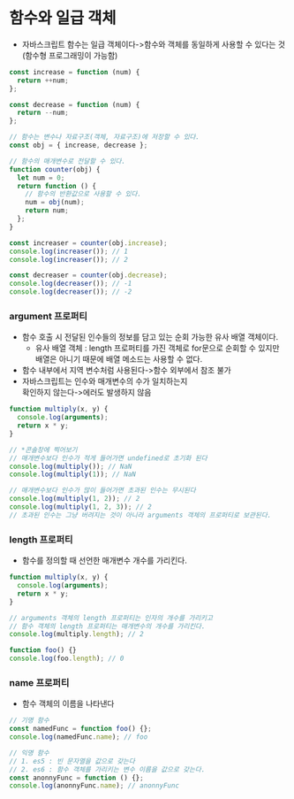 # 함수와 일급 객체

- 자바스크립트 함수는 일급 객체이다->함수와 객체를 동일하게 사용할 수 있다는 것(함수형 프로그래밍이 가능함)

```javascript
const increase = function (num) {
  return ++num;
};

const decrease = function (num) {
  return --num;
};

// 함수는 변수나 자료구조(객체, 자료구조)에 저장할 수 있다.
const obj = { increase, decrease };

// 함수의 매개변수로 전달할 수 있다.
function counter(obj) {
  let num = 0;
  return function () {
    // 함수의 반환값으로 사용할 수 있다.
    num = obj(num);
    return num;
  };
}

const increaser = counter(obj.increase);
console.log(increaser()); // 1
console.log(increaser()); // 2

const decreaser = counter(obj.decrease);
console.log(decreaser()); // -1
console.log(decreaser()); // -2
```

### argument 프로퍼티

- 함수 호출 시 전달된 인수들의 정보를 담고 있는 순회 가능한 유사 배열 객체이다.
  - 유사 배열 객체 : length 프로퍼티를 가진 객체로 for문으로 순회할 수 있지만  
    배열은 아니기 때문에 배열 메소드는 사용할 수 없다.
- 함수 내부에서 지역 변수처럼 사용된다->함수 외부에서 참조 불가
- 자바스크립트는 인수와 매개변수의 수가 일치하는지  
  확인하지 않는다->에러도 발생하지 않음

```javascript
function multiply(x, y) {
  console.log(arguments);
  return x * y;
}

// *콘솔창에 찍어보기
// 매개변수보다 인수가 적게 들어가면 undefined로 초기화 된다
console.log(multiply()); // NaN
console.log(multiply(1)); // NaN

// 매개변수보다 인수가 많이 들어가면 초과된 인수는 무시된다
console.log(multiply(1, 2)); // 2
console.log(multiply(1, 2, 3)); // 2
// 초과된 인수는 그냥 버려지는 것이 아니라 arguments 객체의 프로퍼티로 보관된다.
```

### length 프로퍼티

- 함수를 정의할 때 선언한 매개변수 개수를 가리킨다.

```javascript
function multiply(x, y) {
  console.log(arguments);
  return x * y;
}

// arguments 객체의 length 프로퍼티는 인자의 개수를 가리키고
// 함수 객체의 length 프로퍼티는 매개변수의 개수를 가리킨다.
console.log(multiply.length); // 2

function foo() {}
console.log(foo.length); // 0
```

### name 프로퍼티

- 함수 객체의 이름을 나타낸다

```javascript
// 기명 함수
const namedFunc = function foo() {};
console.log(namedFunc.name); // foo

// 익명 함수
// 1. es5 : 빈 문자열을 값으로 갖는다
// 2. es6 : 함수 객체를 가리키는 변수 이름을 값으로 갖는다.
const anonnyFunc = function () {};
console.log(anonnyFunc.name); // anonnyFunc
```
